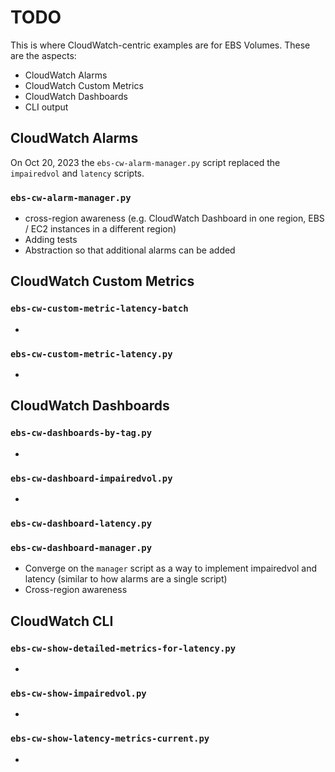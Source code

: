 # TODO

This is where CloudWatch-centric examples are for EBS Volumes. These are the aspects:

- CloudWatch Alarms
- CloudWatch Custom Metrics
- CloudWatch Dashboards
- CLI output

## CloudWatch Alarms

On Oct 20, 2023 the `ebs-cw-alarm-manager.py` script replaced the `impairedvol` and `latency` scripts.

### `ebs-cw-alarm-manager.py`

- cross-region awareness (e.g. CloudWatch Dashboard in one region, EBS / EC2 instances in a different region)
- Adding tests
- Abstraction so that additional alarms can be added

## CloudWatch Custom Metrics

### `ebs-cw-custom-metric-latency-batch`

-

### `ebs-cw-custom-metric-latency.py`

-

## CloudWatch Dashboards

### `ebs-cw-dashboards-by-tag.py`

-

### `ebs-cw-dashboard-impairedvol.py`

-

### `ebs-cw-dashboard-latency.py`

### `ebs-cw-dashboard-manager.py`

- Converge on the `manager` script as a way to implement impairedvol and latency (similar to how alarms are a single script)
- Cross-region awareness

## CloudWatch CLI

### `ebs-cw-show-detailed-metrics-for-latency.py`

-

### `ebs-cw-show-impairedvol.py`

-

### `ebs-cw-show-latency-metrics-current.py`

-

